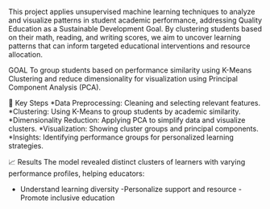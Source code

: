 This project applies unsupervised machine learning techniques to analyze and visualize patterns in student academic performance, addressing  Quality Education as a Sustainable Development Goal. 
By clustering students based on their math, reading, and writing scores, we aim to uncover learning patterns that can inform targeted educational interventions and resource allocation.



GOAL
To group students based on performance similarity using K-Means Clustering and reduce dimensionality for visualization using Principal Component Analysis (PCA).



📌 Key Steps
*Data Preprocessing: Cleaning and selecting relevant features.
*Clustering: Using K-Means to group students by academic similarity.
*Dimensionality Reduction: Applying PCA to simplify data and visualize clusters.
*Visualization: Showing cluster groups and principal components.
*Insights: Identifying performance groups for personalized learning strategies.

📈 Results
The model revealed distinct clusters of learners with varying performance profiles, helping educators:
 - Understand learning diversity
 -Personalize support and resource
 -Promote inclusive education
